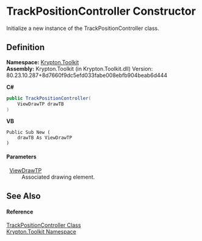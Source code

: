 # TrackPositionController Constructor


Initialize a new instance of the TrackPositionController class.



## Definition
**Namespace:** <a href="79d2eac2-21f4-54ff-7552-b20c33c30600.md">Krypton.Toolkit</a>  
**Assembly:** Krypton.Toolkit (in Krypton.Toolkit.dll) Version: 80.23.10.287+8d7660f9dc5efd033fabe008ebfb904beab6d444

**C#**
``` C#
public TrackPositionController(
	ViewDrawTP drawTB
)
```
**VB**
``` VB
Public Sub New ( 
	drawTB As ViewDrawTP
)
```



#### Parameters
<dl><dt>  <a href="146c8587-cbed-e25c-74e9-3a2290ede099.md">ViewDrawTP</a></dt><dd>Associated drawing element.</dd></dl>

## See Also


#### Reference
<a href="934f8732-d25d-32a4-c44c-34ff103bdb87.md">TrackPositionController Class</a>  
<a href="79d2eac2-21f4-54ff-7552-b20c33c30600.md">Krypton.Toolkit Namespace</a>  
